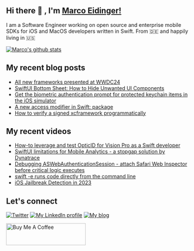 ## Hi there 👋 , I'm [Marco Eidinger!](https://eidinger.info/)

I am a Software Engineer working on open source and enterprise mobile SDKs for iOS and MacOS developers written in Swift. From 🇩🇪  and happily living in 🇺🇸

[![Marco's github stats](https://github-readme-stats.vercel.app/api?username=MarcoEidinger&count_private=false&show_icons=true&theme=radical)](https://github.com/anuraghazra/github-readme-stats)

## My recent blog posts
<!-- BLOG-POST-LIST:START -->
- [All new frameworks presented at WWDC24](https://blog.eidinger.info/all-new-frameworks-presented-at-wwdc24)
- [SwiftUI Bottom Sheet: How to Hide Unwanted UI Components](https://blog.eidinger.info/swiftui-bottom-sheet-how-to-hide-unwanted-ui-components)
- [Get the biometric authentication prompt for protected keychain items in the iOS simulator](https://blog.eidinger.info/get-the-biometric-authentication-prompt-for-protected-keychain-items-in-the-ios-simulator)
- [A new access modifier in Swift: package](https://blog.eidinger.info/a-new-access-modifier-in-swift-package)
- [How to verify a signed xcframework programmatically](https://blog.eidinger.info/how-to-verify-a-signed-xcframework-programmatically)
<!-- BLOG-POST-LIST:END -->

## My recent videos
<!-- YOUTUBE-ALL:START -->
- [How-to leverage and test OpticID for Vision Pro as a Swift developer](https://www.youtube.com/watch?v=s5w0fd_3bPI)
- [SwiftUI limitations for Mobile Analytics - a stopgap solution by Dynatrace](https://www.youtube.com/watch?v=Vz_Bs3ECBDo)
- [Debugging ASWebAuthenticationSession - attach Safari Web Inspector before critical logic executes](https://www.youtube.com/watch?v=1TBDxKBGxVk)
- [swift -e runs code directly from the command line](https://www.youtube.com/watch?v=B1vfWu172sA)
- [iOS Jailbreak Detection in 2023](https://www.youtube.com/watch?v=g7SQ8zoNvXc)
<!-- YOUTUBE-ALL:END -->

## Let's connect
[![Twitter](https://img.shields.io/badge/twitter-blue.svg?&style=for-the-badge&logo=twitter&logoColor=white)](http://twitter.com/MarcoEidinger)
[![My LinkedIn profile](https://img.shields.io/badge/linkedin-%230077B5.svg?&style=for-the-badge&logo=linkedin&logoColor=white)](https://www.linkedin.com/in/marco-eidinger-6098a512/)
[![My blog](https://img.shields.io/badge/Hashnode-%232962FF.svg?&style=for-the-badge&logo=hashnode&logoColor=white)](https://blog.eidinger.info)

<a href="https://www.buymeacoffee.com/MarcoEidinger" target="_blank"><img src="https://cdn.buymeacoffee.com/buttons/v2/default-yellow.png" alt="Buy Me A Coffee" style="height: 60px !important;width: 217px !important;" ></a>
